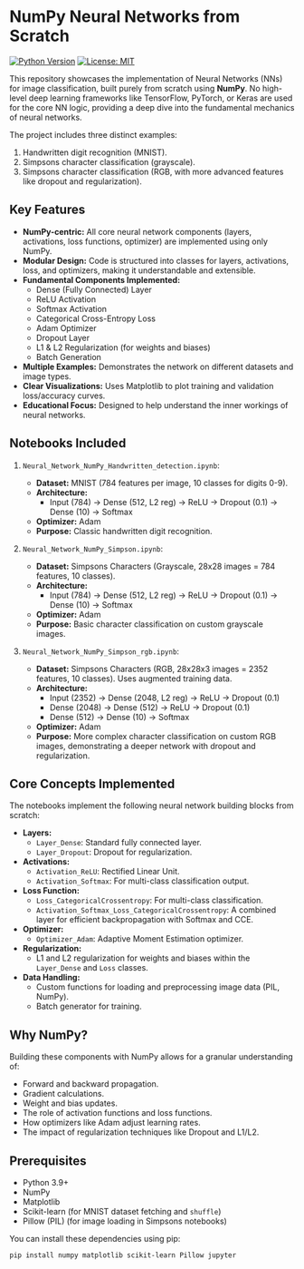 # NumPy Neural Networks from Scratch

[![Python Version](https://img.shields.io/badge/python-3.9%2B-blue.svg)](https://python.org)
[![License: MIT](https://img.shields.io/badge/License-MIT-yellow.svg)](https://opensource.org/licenses/MIT)

This repository showcases the implementation of Neural Networks (NNs) for image classification, built purely from scratch using **NumPy**. No high-level deep learning frameworks like TensorFlow, PyTorch, or Keras are used for the core NN logic, providing a deep dive into the fundamental mechanics of neural networks.

The project includes three distinct examples:
1.  Handwritten digit recognition (MNIST).
2.  Simpsons character classification (grayscale).
3.  Simpsons character classification (RGB, with more advanced features like dropout and regularization).

## Key Features

*   **NumPy-centric:** All core neural network components (layers, activations, loss functions, optimizer) are implemented using only NumPy.
*   **Modular Design:** Code is structured into classes for layers, activations, loss, and optimizers, making it understandable and extensible.
*   **Fundamental Components Implemented:**
    *   Dense (Fully Connected) Layer
    *   ReLU Activation
    *   Softmax Activation
    *   Categorical Cross-Entropy Loss
    *   Adam Optimizer
    *   Dropout Layer
    *   L1 & L2 Regularization (for weights and biases)
    *   Batch Generation
*   **Multiple Examples:** Demonstrates the network on different datasets and image types.
*   **Clear Visualizations:** Uses Matplotlib to plot training and validation loss/accuracy curves.
*   **Educational Focus:** Designed to help understand the inner workings of neural networks.

## Notebooks Included

1.  `Neural_Network_NumPy_Handwritten_detection.ipynb`:
    *   **Dataset:** MNIST (784 features per image, 10 classes for digits 0-9).
    *   **Architecture:**
        *   Input (784) -> Dense (512, L2 reg) -> ReLU -> Dropout (0.1) -> Dense (10) -> Softmax
    *   **Optimizer:** Adam
    *   **Purpose:** Classic handwritten digit recognition.

2.  `Neural_Network_NumPy_Simpson.ipynb`:
    *   **Dataset:** Simpsons Characters (Grayscale, 28x28 images = 784 features, 10 classes).
    *   **Architecture:**
        *   Input (784) -> Dense (512, L2 reg) -> ReLU -> Dropout (0.1) -> Dense (10) -> Softmax
    *   **Optimizer:** Adam
    *   **Purpose:** Basic character classification on custom grayscale images.

3.  `Neural_Network_NumPy_Simpson_rgb.ipynb`:
    *   **Dataset:** Simpsons Characters (RGB, 28x28x3 images = 2352 features, 10 classes). Uses augmented training data.
    *   **Architecture:**
        *   Input (2352) -> Dense (2048, L2 reg) -> ReLU -> Dropout (0.1)
        *   Dense (2048) -> Dense (512) -> ReLU -> Dropout (0.1)
        *   Dense (512) -> Dense (10) -> Softmax
    *   **Optimizer:** Adam
    *   **Purpose:** More complex character classification on custom RGB images, demonstrating a deeper network with dropout and regularization.

## Core Concepts Implemented

The notebooks implement the following neural network building blocks from scratch:

*   **Layers:**
    *   `Layer_Dense`: Standard fully connected layer.
    *   `Layer_Dropout`: Dropout for regularization.
*   **Activations:**
    *   `Activation_ReLU`: Rectified Linear Unit.
    *   `Activation_Softmax`: For multi-class classification output.
*   **Loss Function:**
    *   `Loss_CategoricalCrossentropy`: For multi-class classification.
    *   `Activation_Softmax_Loss_CategoricalCrossentropy`: A combined layer for efficient backpropagation with Softmax and CCE.
*   **Optimizer:**
    *   `Optimizer_Adam`: Adaptive Moment Estimation optimizer.
*   **Regularization:**
    *   L1 and L2 regularization for weights and biases within the `Layer_Dense` and `Loss` classes.
*   **Data Handling:**
    *   Custom functions for loading and preprocessing image data (PIL, NumPy).
    *   Batch generator for training.

## Why NumPy?

Building these components with NumPy allows for a granular understanding of:
*   Forward and backward propagation.
*   Gradient calculations.
*   Weight and bias updates.
*   The role of activation functions and loss functions.
*   How optimizers like Adam adjust learning rates.
*   The impact of regularization techniques like Dropout and L1/L2.

## Prerequisites

*   Python 3.9+
*   NumPy
*   Matplotlib
*   Scikit-learn (for MNIST dataset fetching and `shuffle`)
*   Pillow (PIL) (for image loading in Simpsons notebooks)

You can install these dependencies using pip:
```bash
pip install numpy matplotlib scikit-learn Pillow jupyter